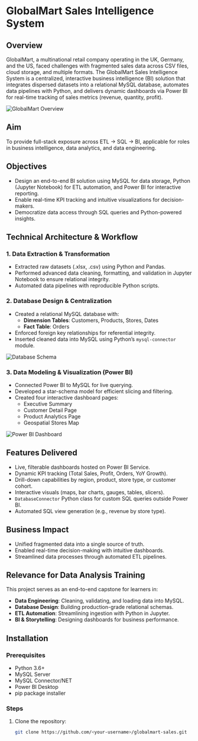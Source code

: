 # GlobalMart Sales Intelligence System

## Overview
GlobalMart, a multinational retail company operating in the UK, Germany, and the US, faced challenges with fragmented sales data across CSV files, cloud storage, and multiple formats. The GlobalMart Sales Intelligence System is a centralized, interactive business intelligence (BI) solution that integrates dispersed datasets into a relational MySQL database, automates data pipelines with Python, and delivers dynamic dashboards via Power BI for real-time tracking of sales metrics (revenue, quantity, profit).

![GlobalMart Overview]()

## Aim
To provide full-stack exposure across ETL → SQL → BI, applicable for roles in business intelligence, data analytics, and data engineering.

## Objectives
- Design an end-to-end BI solution using MySQL for data storage, Python (Jupyter Notebook) for ETL automation, and Power BI for interactive reporting.
- Enable real-time KPI tracking and intuitive visualizations for decision-makers.
- Democratize data access through SQL queries and Python-powered insights.

## Technical Architecture & Workflow

### 1. Data Extraction & Transformation
- Extracted raw datasets (.xlsx, .csv) using Python and Pandas.
- Performed advanced data cleaning, formatting, and validation in Jupyter Notebook to ensure relational integrity.
- Automated data pipelines with reproducible Python scripts.

### 2. Database Design & Centralization
- Created a relational MySQL database with:
  - **Dimension Tables**: Customers, Products, Stores, Dates
  - **Fact Table**: Orders
- Enforced foreign key relationships for referential integrity.
- Inserted cleaned data into MySQL using Python’s `mysql-connector` module.

![Database Schema](images/image2.jpeg)

### 3. Data Modeling & Visualization (Power BI)
- Connected Power BI to MySQL for live querying.
- Developed a star-schema model for efficient slicing and filtering.
- Created four interactive dashboard pages:
  - Executive Summary
  - Customer Detail Page
  - Product Analytics Page
  - Geospatial Stores Map

![Power BI Dashboard](images/image3.jpeg)

## Features Delivered
- Live, filterable dashboards hosted on Power BI Service.
- Dynamic KPI tracking (Total Sales, Profit, Orders, YoY Growth).
- Drill-down capabilities by region, product, store type, or customer cohort.
- Interactive visuals (maps, bar charts, gauges, tables, slicers).
- `DatabaseConnector` Python class for custom SQL queries outside Power BI.
- Automated SQL view generation (e.g., revenue by store type).

## Business Impact
- Unified fragmented data into a single source of truth.
- Enabled real-time decision-making with intuitive dashboards.
- Streamlined data processes through automated ETL pipelines.

## Relevance for Data Analysis Training
This project serves as an end-to-end capstone for learners in:
- **Data Engineering**: Cleaning, validating, and loading data into MySQL.
- **Database Design**: Building production-grade relational schemas.
- **ETL Automation**: Streamlining ingestion with Python in Jupyter.
- **BI & Storytelling**: Designing dashboards for business performance.

## Installation

### Prerequisites
- Python 3.6+ [](https://www.python.org/downloads/)
- MySQL Server
- MySQL Connector/NET [](https://dev.mysql.com/downloads/connector/net/)
- Power BI Desktop
- pip package installer

### Steps
1. Clone the repository:
   ```bash
   git clone https://github.com/<your-username>/globalmart-sales.git
